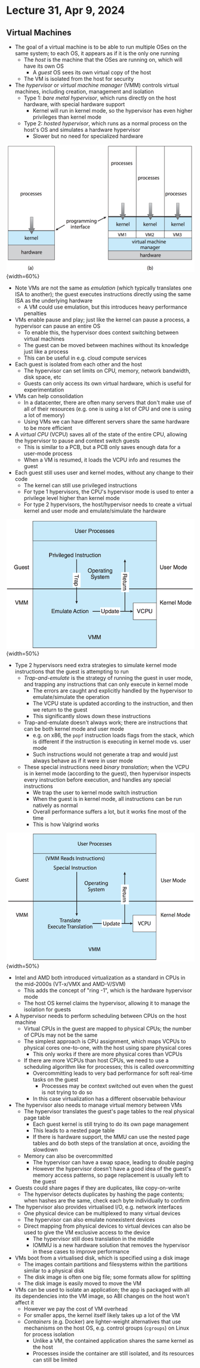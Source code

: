 # Lecture 31, Apr 9, 2024

## Virtual Machines

* The goal of a virtual machine is to be able to run multiple OSes on the same system; to each OS, it appears as if it is the only one running
	* The *host* is the machine that the OSes are running on, which will have its own OS
		* A *guest* OS sees its own virtual copy of the host
	* The VM is isolated from the host for security
* The *hypervisor* or *virtual machine manager* (VMM) controls virtual machines, including creation, management and isolation
	* Type 1: *bare metal hypervisor*, which runs directly on the host hardware, with special hardware support
		* Kernel will run in kernel mode, so the hypervisor has even higher privileges than kernel mode
	* Type 2: *hosted hypervisor*, which runs as a normal process on the host's OS and simulates a hardware hypervisor
		* Slower but no need for specialized hardware

![Structure of a machine: (a) typical machine, (b) one machine running 3 kernels through VMs.](./imgs/lec31_1.png){width=60%}

* Note VMs are not the same as *emulation* (which typically translates one ISA to another); the guest executes instructions directly using the same ISA as the underlying hardware
	* A VM could use emulation, but this introduces heavy performance penalties
* VMs enable pause and play; just like the kernel can pause a process, a hypervisor can pause an entire OS
	* To enable this, the hypervisor does context switching between virtual machines
	* The guest can be moved between machines without its knowledge just like a process
	* This can be useful in e.g. cloud compute services
* Each guest is isolated from each other and the host
	* The hypervisor can set limits on CPU, memory, network bandwidth, disk space, etc
	* Guests can only access its own virtual hardware, which is useful for experimentation
* VMs can help consolidation
	* In a datacenter, there are often many servers that don't make use of all of their resources (e.g. one is using a lot of CPU and one is using a lot of memory)
	* Using VMs we can have different servers share the same hardware to be more efficient
* A *virtual CPU* (VCPU) saves all of the state of the entire CPU, allowing the hypervisor to pause and context switch guests
	* This is similar to a PCB, but a PCB only saves enough data for a user-mode process
	* When a VM is resumed, it loads the VCPU info and resumes the guest
* Each guest still uses user and kernel modes, without any change to their code
	* The kernel can still use privileged instructions
	* For type 1 hypervisors, the CPU's hypervisor mode is used to enter a privilege level higher than kernel mode
	* For type 2 hypervisors, the host/hypervisor needs to create a virtual kernel and user mode and emulate/simulate the hardware

![Illustration of trap-and-emulate.](./imgs/lec31_2.png){width=50%}

* Type 2 hypervisors need extra strategies to simulate kernel mode instructions that the guest is attempting to run
	* *Trap-and-emulate* is the strategy of running the guest in user mode, and trapping any instructions that can only execute in kernel mode
		* The errors are caught and explicitly handled by the hypervisor to emulate/simulate the operation
		* The VCPU state is updated according to the instruction, and then we return to the guest
		* This significantly slows down these instructions
	* Trap-and-emulate doesn't always work; there are instructions that can be both kernel mode and user mode
		* e.g. on x86, the `popf` instruction loads flags from the stack, which is different if the instruction is executing in kernel mode vs. user mode
		* Such instructions would not generate a trap and would just always behave as if it were in user mode
	* These special instructions need *binary translation*; when the VCPU is in kernel mode (according to the guest), then hypervisor inspects every instruction before execution, and handles any special instructions
		* We trap the user to kernel mode switch instruction
		* When the guest is in kernel mode, all instructions can be run natively as normal
		* Overall performance suffers a lot, but it works fine most of the time
		* This is how Valgrind works

![Illustration of binary translation.](./imgs/lec31_3.png){width=50%}

* Intel and AMD both introduced virtualization as a standard in CPUs in the mid-2000s (VT-x/VMX and AMD-V/SVM)
	* This adds the concept of "ring -1", which is the hardware hypervisor mode
	* The host OS kernel claims the hypervisor, allowing it to manage the isolation for guests
* A hypervisor needs to perform scheduling between CPUs on the host machine
	* Virtual CPUs in the guest are mapped to physical CPUs; the number of CPUs may not be the same
	* The simplest approach is CPU assignment, which maps VCPUs to physical cores one-to-one, with the host using spare physical cores
		* This only works if there are more physical cores than VCPUs
	* If there are more VCPUs than host CPUs, we need to use a scheduling algorithm like for processes; this is called *overcommitting*
		* Overcommitting leads to very bad performance for soft real-time tasks on the guest
			* Processes may be context switched out even when the guest is not trying to do so
		* In this case virtualization has a different observable behaviour
* The hypervisor also needs to manage virtual memory between VMs
	* The hypervisor translates the guest's page tables to the real physical page table
		* Each guest kernel is still trying to do its own page management
		* This leads to a nested page table
		* If there is hardware support, the MMU can use the nested page tables and do both steps of the translation at once, avoiding the slowdown
	* Memory can also be overcommitted
		* The hypervisor can have a swap space, leading to double paging
		* However the hypervisor doesn't have a good idea of the guest's memory access patterns, so page replacement is usually left to the guest
* Guests could share pages if they are duplicates, like copy-on-write
	* The hypervisor detects duplicates by hashing the page contents; when hashes are the same, check each byte individually to confirm
* The hypervisor also provides virtualised I/O, e.g. network interfaces
	* One physical device can be multiplexed to many virtual devices
	* The hypervisor can also emulate nonexistent devices
	* Direct mapping from physical devices to virtual devices can also be used to give the VM exclusive access to the device
		* The hypervisor still does translation in the middle
		* IOMMU is a new hardware solution that removes the hypervisor in these cases to improve performance
* VMs boot from a virtualised disk, which is specified using a disk image
	* The images contain partitions and filesystems within the partitions similar to a physical disk
	* The disk image is often one big file; some formats allow for splitting
	* The disk image is easily moved to move the VM
* VMs can be used to isolate an application; the app is packaged with all its dependencies into the VM image, so ABI changes on the host won't affect it
	* However we pay the cost of VM overhead
	* For smaller apps, the kernel itself likely takes up a lot of the VM
	* *Containers* (e.g. Docker) are lighter-weight alternatives that use mechanisms on the host OS, e.g. control groups (`cgroups`) on Linux for process isolation
		* Unlike a VM, the contained application shares the same kernel as the host
		* Processes inside the container are still isolated, and its resources can still be limited

